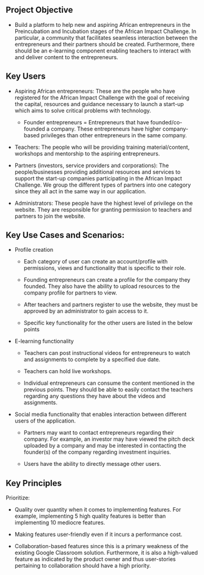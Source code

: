 ## Project Objective

  
- Build a platform to help new and aspiring African entrepreneurs in the Preincubation and Incubation stages of the African Impact Challenge. In particular, a community that facilitates seamless interaction between the entrepreneurs and their partners should be created. Furthermore, there should be an e-learning component enabling teachers to interact with and deliver content to the entrepreneurs.

## Key Users

- Aspiring African entrepreneurs: These are the people who have registered for the African Impact Challenge with the goal of receiving the capital, resources and guidance necessary to launch a start-up which aims to solve critical problems with technology.

  - Founder entrepreneurs = Entrepreneurs that have founded/co-founded a company. These entrepreneurs have higher company-based privileges than other entrepreneurs in the same company.

- Teachers: The people who will be providing training material/content, workshops and mentorship to the aspiring entrepreneurs.

- Partners (investors, service providers and corporations): The people/businesses providing additional resources and services to support the start-up companies participating in the African Impact Challenge. We group the different types of partners into one category since they all act in the same way in our application.

- Administrators: These people have the highest level of privilege on the website. They are responsible for granting permission to teachers and partners to join the website.

## Key Use Cases and Scenarios:
- Profile creation
	-    Each category of user can create an account/profile with permissions, views and functionality that is specific to their role.
    
	-   Founding entrepreneurs can create a profile for the company they founded. They also have the ability to upload resources to the company profile for partners to view.
    
	-   After teachers and partners register to use the website, they must be approved by an administrator to gain access to it.
    
	-   Specific key functionality for the other users are listed in the below points

- E-learning functionality
   
	-   Teachers can post instructional videos for entrepreneurs to watch and assignments to complete by a specified due date.
	    
	-   Teachers can hold live workshops.
	    
	-   Individual entrepreneurs can consume the content mentioned in the previous points. They should be able to easily contact the teachers regarding any questions they have about the videos and assignments.

- Social media functionality that enables interaction between different users of the application.
    
	-   Partners may want to contact entrepreneurs regarding their company. For example, an investor may have viewed the pitch deck uploaded by a company and may be interested in contacting the founder(s) of the company regarding investment inquiries.
    
	-   Users have the ability to directly message other users.



## Key Principles

Prioritize:

-   Quality over quantity when it comes to implementing features. For example, implementing 5 high quality features is better than implementing 10 mediocre features.
    
-   Making features user-friendly even if it incurs a performance cost.
    
-   Collaboration-based features since this is a primary weakness of the existing Google Classroom solution. Furthermore, it is also a high-valued feature as indicated by the product owner and thus user-stories pertaining to collaboration should have a high priority.
